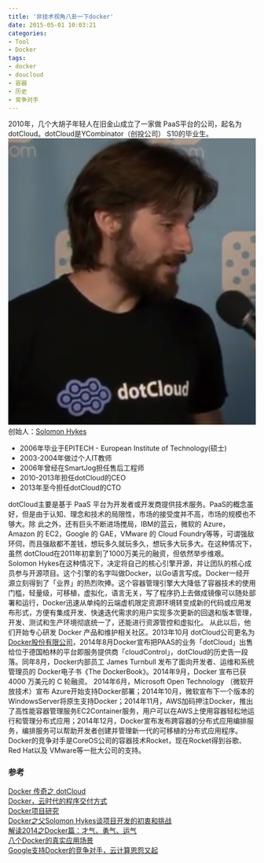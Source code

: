 ```yaml
---
title: '非技术视角八卦一下docker'
date: 2015-05-01 10:03:21
categories: 
- Tool
- Docker
tags: 
- docker
- doucloud
- 容器
- 历史
- 竞争对手
---
```

2010年，几个大胡子年轻人在旧金山成立了一家做 PaaS平台的公司，起名为dotCloud。dotCloud是YCombinator（创投公司） S10的毕业生。![非技术视角八卦一下docker](/images/2015/5/0026uWfMgy6SBlo5D0Ucc.png)
创始人：[Solomon Hykes](https://www.linkedin.com/in/solomonhykes)
- 2006年毕业于EPITECH - European Institute of Technology(硕士)
- 2003-2004年做过个人IT教师
- 2006年曾经在SmartJog担任售后工程师
- 2010-2013年担任dotCloud的CEO
- 2013年至今担任dotCloud的CTO

dotCloud主要是基于 PaaS 平台为开发者或开发商提供技术服务。PaaS的概念虽好，但是由于认知、理念和技术的局限性，市场的接受度并不高，市场的规模也不够大。除 此之外，还有巨头不断进场搅局，IBM的蓝云，微软的 Azure，Amazon 的 EC2，Google 的 GAE，VMware 的 Cloud Foundry等等，可谓强敌环伺，而且强敌都不差钱，想玩多久就玩多久，想玩多大玩多大。在这种情况下，虽然 dotCloud在2011年初拿到了1000万美元的融资，但依然举步维艰。
Solomon Hykes在这种情况下，决定将自己的核心引擎开源，并让团队的核心成员参与开源项目。这个引擎的名字叫做Docker，以Go语言写成。Docker一经开源立刻得到了「业界」的热烈吹捧。这个容器管理引擎大大降低了容器技术的使用门槛，轻量级，可移植，虚拟化，语言无关，写了程序扔上去做成镜像可以随处部署和运行，Docker迅速从单纯的云端虚机限定资源环境转变成新的代码或应用发布形式，方便有集成开发、快速迭代需求的用户实现多次更新的回退和版本管理，开发、测试和生产环境彻底统一了，还能进行资源管控和虚拟化。
从此以后，他们开始专心研发 Docker 产品和维护相关社区。2013年10月 dotCloud公司更名为[Docker股份有限公司](https://www.docker.com/)，2014年8月Docker宣布把PAAS的业务「dotCloud」出售给位于德国柏林的平台即服务提供商「cloudControl」，dotCloud的历史告一段落。同年8月，Docker内部员工 James Turnbull 发布了面向开发者、运维和系统管理员的 Docker电子书《The DockerBook》。2014年9月，Docker 宣布已获 4000 万美元的 C 轮融资。
2014年6月，Microsoft Open Technology （微软开放技术）宣布 Azure开始支持Docker部署；2014年10月，微软宣布下一个版本的WindowsServer将原生支持Docker；2014年11月，AWS加码押注Docker，推出了高性能容器管理服务EC2Container服务，用户可以在AWS上使用容器轻松地运行和管理分布式应用；2014年12月，Docker宣布发布跨容器的分布式应用编排服务，编排服务可以帮助开发者创建并管理新一代的可移植的分布式应用程序。
Docker的竞争对手是CoreOS公司的容器技术Rocket，现在Rocket得到谷歌、Red Hat以及 VMware等一批大公司的支持。

### 参考

[Docker 传奇之 dotCloud](http://www.oschina.net/news/57838/docker-dotcloud)    
[Docker，云时代的程序交付方式](http://www.tucaobj.com/note/os/201408120731364392.jhtml)    
[Docker项目研究](http://www.jianshu.com/p/014d6f6c1b08)    
[Docker之父Solomon Hykes谈项目开发的初衷和挑战](http://www.csdn.net/article/2014-10-30/2822366-the-new-stack-makers-docker-creator-solomon-hykes)    
[解读2014之Docker篇：才气、勇气、运气](http://www.infoq.com/cn/articles/2014-review-docker)    
[八个Docker的真实应用场景](http://dockone.io/article/126)    
[Google支持Docker的竞争对手，云计算恩怨又起](http://www.leiphone.com/news/201505/afco7IrxTn0QciAT.html)    